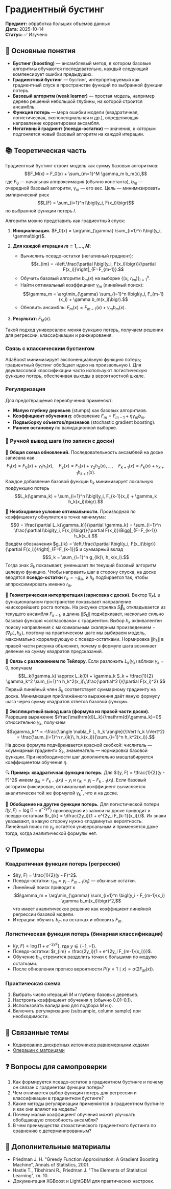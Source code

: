 # Градиентный бустинг

**Предмет:** обработка больших объемов данных  
**Дата:** 2025-10-14  
**Статус:** ✅ Изучено

## 🎯 Основные понятия
- **Бустинг (boosting)** — ансамблевый метод, в котором базовые алгоритмы обучаются последовательно, каждый следующий компенсирует ошибки предыдущих.
- **Градиентный бустинг** — бустинг, интерпретируемый как градиентный спуск в пространстве функций по выбранной функции потерь.
- **Базовый алгоритм (weak learner)** — простая модель, например дерево решений небольшой глубины, на которой строится ансамбль.
- **Функция потерь** — мера ошибки модели (квадратичная, логистическая, экспоненциальная и др.), определяющая направление корректировки ансамбля.
- **Негативный градиент (псевдо-остатки)** — значения, к которым подгоняется новый базовый алгоритм на каждой итерации.

## 📚 Теоретическая часть
Градиентный бустинг строит модель как сумму базовых алгоритмов:
$$F_M(x) = F_0(x) + \sum_{m=1}^M \gamma_m b_m(x),$$
где $F_0$ — начальная аппроксимация (обычно константа), $b_m$ — очередной базовый алгоритм, $\gamma_m$ — его вес. Цель — минимизировать эмпирический риск
$$L(F) = \sum_{i=1}^n l\bigl(y_i, F(x_i)\bigr)$$
по выбранной функции потерь $l$.

Алгоритм можно представить как градиентный спуск:
1. **Инициализация.** $F_0(x) = \arg\min_{\gamma} \sum_{i=1}^n l\bigl(y_i, \gamma\bigr)$.
2. **Для каждой итерации $m = 1, \dots, M$:**
   - Вычислить псевдо-остатки (негативный градиент):
     $$r_{im} = -\left.\frac{\partial l\bigl(y_i, F(x_i)\bigr)}{\partial F(x_i)}\right|_{F=F_{m-1}}.$$
   - Обучить базовый алгоритм $b_m(x)$ на выборке $\{(x_i, r_{im})\}_{i=1}^n$.
   - Найти оптимальный коэффициент $\gamma_m$ (линейный поиск):
     $$\gamma_m = \arg\min_{\gamma} \sum_{i=1}^n l\bigl(y_i, F_{m-1}(x_i) + \gamma b_m(x_i)\bigr).$$
   - Обновить ансамбль: $F_m(x) = F_{m-1}(x) + \gamma_m b_m(x)$.

3. **Результат:** $F_M(x)$.

Такой подход универсален: меняя функцию потерь, получаем решения для регрессии, классификации и ранжирования.

### Связь с классическим бустингом
AdaBoost минимизирует экспоненциальную функцию потерь; градиентный бустинг обобщает идею на произвольную $l$. Для двуклассовой классификации часто используют логистическую функцию потерь, обеспечивая выходы в вероятностной шкале.

### Регуляризация
Для предотвращения переобучения применяют:
- **Малую глубину деревьев** (stumps) как базовых алгоритмов.
- **Коэффициент обучения $\eta$**: обновление $F_m = F_{m-1} + \eta \gamma_m b_m$.
- **Подвыборку объектов/признаков** (stochastic gradient boosting).
- **Раннее остановку** по валидационной выборке.

### 📐 Ручной вывод шага (по записи с доски)
📌 **Общая схема обновлений.** Последовательность ансамблей на доске записана как
$$F_1(x) = F_0(x) + \gamma_1 h_1(x), \quad F_2(x) = F_1(x) + \gamma_2 h_2(x), \dots, \quad F_{k+1}(x) = F_k(x) + \gamma_{k+1} h_{k+1}(x).$$
Каждое добавление базовой функции $h_k$ минимизирует локальную подфункцию потерь
$$L_k(\gamma_k) = \sum_{i=1}^n l\bigl(y_i, F_{k-1}(x_i) + \gamma_k h_k(x_i)\bigr).$$

🧮 **Необходимое условие оптимальности.** Производная по коэффициенту обнуляется в точке минимума:
$$0 = \frac{\partial L_k(\gamma_k)}{\partial \gamma_k} = \sum_{i=1}^n \frac{\partial l\bigl(y_i, F(x_i)\bigr)}{\partial F(x_i)}\Bigg|_{F=F_{k-1}} h_k(x_i).$$
Введём обозначения $g_{ik} = \left.\frac{\partial l\bigl(y_i, F(x_i)\bigr)}{\partial F(x_i)}\right|_{F=F_{k-1}}$ и суммарный вклад $$S_k = \sum_{i=1}^n g_{ik}\, h_k(x_i).$$
Тогда знак $S_k$ показывает, уменьшает ли текущий базовый алгоритм целевую функцию. Чтобы направить шаг в сторону спуска, на доске вводятся **псевдо-остатки** $r_{ik} = -g_{ik}$, и $h_k$ подбирается так, чтобы аппроксимировать именно $r_{ik}$.

🧭 **Геометрическая интерпретация (зарисовка с доски).** Вектор $\nabla_F L$ в функциональном пространстве показывает направление наискорейшего роста потерь. На рисунке стрелка $\vec S_k$ откладывается из текущего ансамбля $F_{k-1}$, а длина $\lVert S_k \rVert$ подчёркивает, насколько сильно базовая функция «согласована» с градиентом. Выбор $h_k$ эквивалентен поиску направления с максимальным скалярным произведением $-\langle \nabla_F L, h_k \rangle$, поэтому на практическом шаге мы выбираем модель, максимально коррелирующую с псевдо-остатками. Нормировка $\lVert h_k \rVert$ в правой части рисунка объясняет, почему в формуле шага возникает деление на сумму квадратов предсказаний.

🧠 **Связь с разложением по Тейлору.** Если разложить $L_k(\gamma_k)$ вблизи $\gamma_k=0$, получаем
$$L_k(\gamma_k) \approx L_k(0) + \gamma_k S_k + \tfrac{1}{2} \gamma_k^2 \sum_{i=1}^n h_k^2(x_i)\,\frac{\partial^2 l}{\partial F(x_i)^2}.$$
Первый линейный член $S_k$ соответствует суммарному градиенту на доске. Минимизация приближённого выражения даёт явную формулу шага через сумму квадратов ответов базовой функции.

🧮 **Эксплицитный вывод шага (формула из правой части доски).** Разрешив выражение $\frac{\mathrm{d}L_k}{\mathrm{d}\gamma_k}=0$ относительно $\gamma_k$, получаем
$$\gamma_k^* = -\frac{\langle \nabla_F L, h_k \rangle}{\lVert h_k \rVert^2} = \frac{\sum_{i=1}^n r_{ik}\, h_k(x_i)}{\sum_{i=1}^n h_k^2(x_i)}.$$
На доске формула подчёркивается красной скобкой: числитель — «суммарный градиент» $S_k$, знаменатель — нормировка базовой функции. При необходимости шаг дополнительно масштабируется коэффициентом обучения $\eta$.

🔍 **Пример: квадратичная функция потерь.** Для $l(y, F) = \tfrac{1}{2}(y - F)^2$ имеем $g_{ik} = F_{k-1}(x_i) - y_i$ и $r_{ik} = y_i - F_{k-1}(x_i)$. Если базовый алгоритм фиксирован, оптимальный коэффициент вычисляется аналитически той же формулой $\gamma_k^*$, что и на доске.

🧭 **Обобщение на другие функции потерь.** Для логистической потери $l(y, F) = \log\bigl(1 + e^{-2yF}\bigr)$ производная из записи на доске приводит к псевдо-остаткам $r_{ik} = \dfrac{2y_i}{1 + e^{2y_i F_{k-1}(x_i)}}$. Их знаки указывают, в какую сторону нужно «подвинуть» вероятность. Линейный поиск по $\gamma_k$ остаётся универсальным и применяется даже тогда, когда аналитической формулы нет.

## 💡 Примеры
### Квадратичная функция потерь (регрессия)
- $l(y, F) = \frac{1}{2}(y - F)^2$.
- Псевдо-остатки: $r_{im} = y_i - F_{m-1}(x_i)$ — обычные остатки.
- Линейный поиск приводит к
  $$\gamma_m = \arg\min_{\gamma} \sum_{i=1}^n \bigl(y_i - F_{m-1}(x_i) - \gamma b_m(x_i)\bigr)^2,$$
  что имеет аналитическое решение как коэффициент линейной регрессии базовой модели.
- Итерация: обучить $b_m$ на остатках и обновить $F_m$.

### Логистическая функция потерь (бинарная классификация)
- $l(y, F) = \log\bigl(1 + e^{-2yF}\bigr)$, где $y \in \{-1, +1\}$.
- Псевдо-остатки: $r_{im} = \frac{2y_i}{1 + e^{2y_i F_{m-1}(x_i)}}$.
- Обучение $b_m$ стремится разделить точки с большими по модулю остатками.
- После обновления прогноз вероятности $P(y=1 \mid x) = \sigma\bigl(2F_M(x)\bigr)$.

### Практическая схема
1. Выбрать число итераций $M$ и глубину базовых деревьев.
2. Настроить коэффициент обучения $\eta$ (обычно 0.01–0.1).
3. Использовать валидацию для подбора $M$ и $\eta$.
4. Включить регуляризацию (subsample, column sample) при необходимости.

## 🔗 Связанные темы
- [Кодирование дискретных источников равномерными кодами](./2025-09-27_кодирование-дискретных-источников-равномерными-кодами.md)
- [Операции с матрицами](../math/2025-09-26_matrices-operations.md)

## ❓ Вопросы для самопроверки
1. Как формируется псевдо-остаток в градиентном бустинге и почему он связан с градиентом функции потерь?
2. Чем отличается выбор функции потерь для регрессии и классификации в градиентном бустинге?
3. Какие методы регуляризации применяются в градиентном бустинге и как они влияют на модель?
4. Почему малый коэффициент обучения может улучшать обобщающую способность ансамбля?
5. В чем преимущества стохастического градиентного бустинга по сравнению с детерминированным?

## 📖 Дополнительные материалы
- Friedman J. H. "Greedy Function Approximation: A Gradient Boosting Machine", Annals of Statistics, 2001.
- Hastie T., Tibshirani R., Friedman J. "The Elements of Statistical Learning", гл. 10.
- Документация XGBoost и LightGBM для практических настроек.
